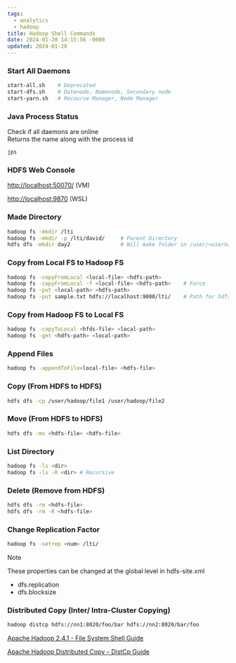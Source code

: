 ```yaml
---
tags:
  - analytics
  - hadoop
title: Hadoop Shell Commands
date: 2024-01-28 14:15:56 -0600
updated: 2024-01-28
---
```


### Start All Daemons

````bash
start-all.sh 	# Deprecated
start-dfs.sh 	# Datenode, Namenode, Secondary node
start-yarn.sh 	# Recourse Manager, Node Manager
````

### Java Process Status

Check if all daemons are online  
Returns the name along with the process id

````bash
jps 
````

### HDFS Web Console

<http://localhost:50070/> (VM)

<http://localhost:9870> (WSL)

### Made Directory

````bash
hadoop fs -mkdir /lti
hadoop fs -mkdir -p /lti/david/ 	# Parent Directory
hdfs dfs -mkdir day2 				# Will make folder in /user/<username>/
````

### Copy from Local FS to Hadoop FS

````bash
hadoop fs -copyFromLocal <local-file> <hdfs-path>
hadoop fs -copyFromLocal -f <local-file> <hdfs-path> 	# Force
hadoop fs -put <local-path> <hdfs-path>
hadoop fs -put sample.txt hdfs://localhost:9000/lti/ 	# Path for hdfs on other system
````

### Copy from Hadoop FS to Local FS

````bash
hadoop fs -copyToLocal <hfds-file> <local-path>
hadoop fs -get <hdfs-path> <local-path>
````

### Append Files

````bash
hadoop fs -appendToFile<local-file> <hdfs-file>
````

### Copy (From HDFS to HDFS)

````bash
hdfs dfs -cp /user/hadoop/file1 /user/hadoop/file2
````

### Move (From HDFS to HDFS)

````bash
hdfs dfs -mv <hdfs-file> <hdfs-file>
````

### List Directory

````bash
hadoop fs -ls <dir>
hadoop fs -ls -R <dir> # Recursive
````

### Delete (Remove from HDFS)

````bash
hdfs dfs -rm <hdfs-file>
hdfs dfs -rm -R <hdfs-file>
````

### Change Replication Factor

````bash
hadoop fs -setrep <num> /lti/
````

 > [!NOTE]
 > These properties can be changed at the global level in hdfs-site.xml
 > * dfs.replication
 > * dfs.blocksize

### Distributed Copy (Inter/ Intra-Cluster Copying)

````bash
hadoop distcp hdfs://nn1:8020/foo/bar hdfs://nn2:8020/bar/foo
````

[Apache Hadoop 2.4.1 - File System Shell Guide](https://hadoop.apache.org/docs/r2.4.1/hadoop-project-dist/hadoop-common/FileSystemShell.html)  

[Apache Hadoop Distributed Copy – DistCp Guide](https://hadoop.apache.org/docs/current/hadoop-distcp/DistCp.html)
